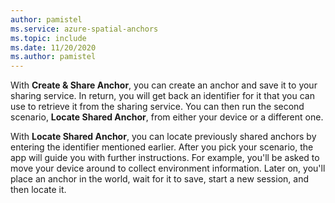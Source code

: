 ```yaml
---
author: pamistel
ms.service: azure-spatial-anchors
ms.topic: include
ms.date: 11/20/2020
ms.author: pamistel
---
```


With **Create & Share Anchor**, you can create an anchor and save it to your sharing service. In return, you will get back an identifier for it that you can use to retrieve it from the sharing service. You can then run the second scenario, **Locate Shared Anchor**, from either your device or a different one. 

With **Locate Shared Anchor**, you can locate previously shared anchors by entering the identifier mentioned earlier. After you pick your scenario, the app will guide you with further instructions. For example, you'll be asked to move your device around to collect environment information. Later on, you'll place an anchor in the world, wait for it to save, start a new session, and then locate it.
